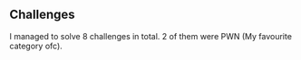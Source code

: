 ## Challenges
I managed to solve 8 challenges in total. 2 of them were PWN (My favourite category ofc).
